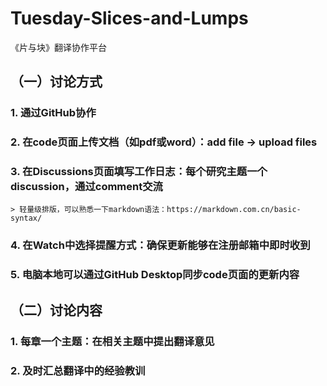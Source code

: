 # Tuesday-Slices-and-Lumps
《片与块》翻译协作平台

## （一）讨论方式
### 1. 通过GitHub协作  
### 2. 在code页面上传文档（如pdf或word）：add file -> upload files  
### 3. 在Discussions页面填写工作日志：每个研究主题一个discussion，通过comment交流  
    > 轻量级排版，可以熟悉一下markdown语法：https://markdown.com.cn/basic-syntax/  
### 4. 在Watch中选择提醒方式：确保更新能够在注册邮箱中即时收到  
### 5. 电脑本地可以通过GitHub Desktop同步code页面的更新内容  

## （二）讨论内容
### 1. 每章一个主题：在相关主题中提出翻译意见
### 2. 及时汇总翻译中的经验教训



